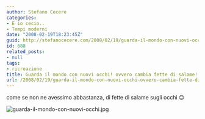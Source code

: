 ```yaml
---
author: Stefano Cecere
categories:
- E io cecio..
- Tempi moderni
date: "2008-02-19T18:23:45Z"
guid: http://stefanocecere.com/2008/02/19/guarda-il-mondo-con-nuovi-occhi-ovvero-cambia-fette-di-salame/
id: 688
related_posts:
- null
tags:
- ricreazione
title: Guarda il mondo con nuovi occhi! ovvero cambia fette di salame!
url: /2008/02/19/guarda-il-mondo-con-nuovi-occhi-ovvero-cambia-fette-di-salame/
---
```


come se non ne avessimo abbastanza, di fette di salame sugli occhi 😉

![guarda-il-mondo-con-nuovi-occhi.jpg](http://stefanocecere.com/wp-content/uploads/sites/3/2008/02/guarda-il-mondo-con-nuovi-occhi.jpg)